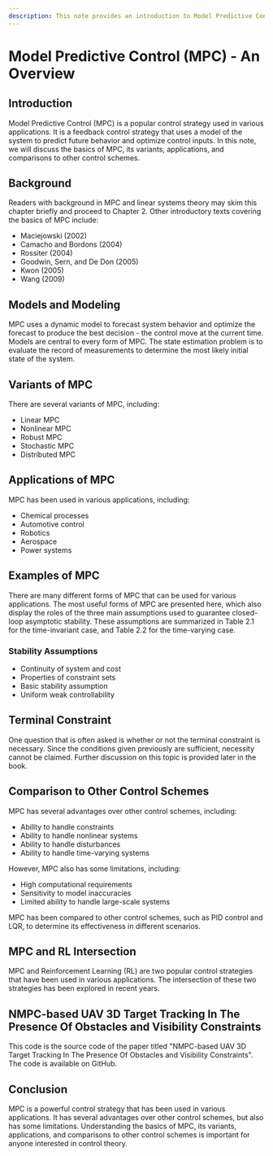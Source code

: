 ```yaml
---
description: This note provides an introduction to Model Predictive Control (MPC), discussing its basics, variants, applications, and comparisons to other control schemes. It also explores the intersection of MPC and Reinforcement Learning (RL) and provides an example of NMPC-based UAV 3D target tracking in the presence of obstacles and visibility constraints.
---
```

# Model Predictive Control (MPC) - An Overview

## Introduction
Model Predictive Control (MPC) is a popular control strategy used in various applications. It is a feedback control strategy that uses a model of the system to predict future behavior and optimize control inputs. In this note, we will discuss the basics of MPC, its variants, applications, and comparisons to other control schemes.

## Background
Readers with background in MPC and linear systems theory may skim this chapter briefly and proceed to Chapter 2. Other introductory texts covering the basics of MPC include:
- Maciejowski (2002)
- Camacho and Bordons (2004)
- Rossiter (2004)
- Goodwin, Sern, and De Don (2005)
- Kwon (2005)
- Wang (2009)

## Models and Modeling
MPC uses a dynamic model to forecast system behavior and optimize the forecast to produce the best decision - the control move at the current time. Models are central to every form of MPC. The state estimation problem is to evaluate the record of measurements to determine the most likely initial state of the system.

## Variants of MPC
There are several variants of MPC, including:
- Linear MPC
- Nonlinear MPC
- Robust MPC
- Stochastic MPC
- Distributed MPC

## Applications of MPC
MPC has been used in various applications, including:
- Chemical processes
- Automotive control
- Robotics
- Aerospace
- Power systems

## Examples of MPC
There are many different forms of MPC that can be used for various applications. The most useful forms of MPC are presented here, which also display the roles of the three main assumptions used to guarantee closed-loop asymptotic stability. These assumptions are summarized in Table 2.1 for the time-invariant case, and Table 2.2 for the time-varying case.

### Stability Assumptions
- Continuity of system and cost
- Properties of constraint sets
- Basic stability assumption
- Uniform weak controllability

## Terminal Constraint
One question that is often asked is whether or not the terminal constraint is necessary. Since the conditions given previously are sufficient, necessity cannot be claimed. Further discussion on this topic is provided later in the book.

## Comparison to Other Control Schemes
MPC has several advantages over other control schemes, including:
- Ability to handle constraints
- Ability to handle nonlinear systems
- Ability to handle disturbances
- Ability to handle time-varying systems

However, MPC also has some limitations, including:
- High computational requirements
- Sensitivity to model inaccuracies
- Limited ability to handle large-scale systems

MPC has been compared to other control schemes, such as PID control and LQR, to determine its effectiveness in different scenarios.

## MPC and RL Intersection
MPC and Reinforcement Learning (RL) are two popular control strategies that have been used in various applications. The intersection of these two strategies has been explored in recent years. 

## NMPC-based UAV 3D Target Tracking In The Presence Of Obstacles and Visibility Constraints
This code is the source code of the paper titled "NMPC-based UAV 3D Target Tracking In The Presence Of Obstacles and Visibility Constraints". The code is available on GitHub.

## Conclusion
MPC is a powerful control strategy that has been used in various applications. It has several advantages over other control schemes, but also has some limitations. Understanding the basics of MPC, its variants, applications, and comparisons to other control schemes is important for anyone interested in control theory.